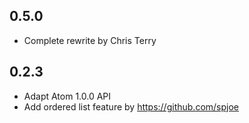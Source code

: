 ## 0.5.0
* Complete rewrite by Chris Terry

## 0.2.3
* Adapt Atom 1.0.0 API
* Add ordered list feature by https://github.com/spjoe
